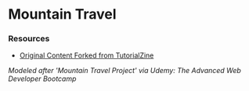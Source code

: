 # Mountain Travel

### Resources
- [Original Content Forked from TutorialZine](https://tutorialzine.com/2016/06/freebie-landing-page-template-with-flexbox)

_Modeled after 'Mountain Travel Project' via Udemy: The Advanced Web Developer Bootcamp_
